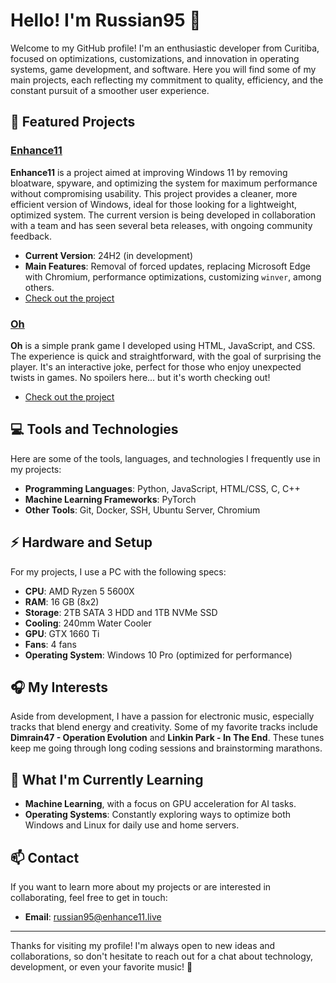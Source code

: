 # Hello! I'm Russian95 👋

Welcome to my GitHub profile! I'm an enthusiastic developer from Curitiba, focused on optimizations, customizations, and innovation in operating systems, game development, and software. Here you will find some of my main projects, each reflecting my commitment to quality, efficiency, and the constant pursuit of a smoother user experience.

## 🚀 Featured Projects

### [Enhance11](https://russian95cre.github.io/Enhance11)
**Enhance11** is a project aimed at improving Windows 11 by removing bloatware, spyware, and optimizing the system for maximum performance without compromising usability. This project provides a cleaner, more efficient version of Windows, ideal for those looking for a lightweight, optimized system. The current version is being developed in collaboration with a team and has seen several beta releases, with ongoing community feedback.

- **Current Version**: 24H2 (in development)
- **Main Features**: Removal of forced updates, replacing Microsoft Edge with Chromium, performance optimizations, customizing `winver`, among others.
- [Check out the project](https://russian95cre.github.io/Enhance11)

### [Oh](https://russian95cre.github.io/Oh)
**Oh** is a simple prank game I developed using HTML, JavaScript, and CSS. The experience is quick and straightforward, with the goal of surprising the player. It's an interactive joke, perfect for those who enjoy unexpected twists in games. No spoilers here... but it's worth checking out!

- [Check out the project](https://russian95cre.github.io/Oh)

## 💻 Tools and Technologies

Here are some of the tools, languages, and technologies I frequently use in my projects:

- **Programming Languages**: Python, JavaScript, HTML/CSS, C, C++
- **Machine Learning Frameworks**: PyTorch
- **Other Tools**: Git, Docker, SSH, Ubuntu Server, Chromium

## ⚡ Hardware and Setup
For my projects, I use a PC with the following specs:

- **CPU**: AMD Ryzen 5 5600X
- **RAM**: 16 GB (8x2)
- **Storage**: 2TB SATA 3 HDD and 1TB NVMe SSD
- **Cooling**: 240mm Water Cooler
- **GPU**: GTX 1660 Ti
- **Fans**: 4 fans
- **Operating System**: Windows 10 Pro (optimized for performance)

## 🎧 My Interests

Aside from development, I have a passion for electronic music, especially tracks that blend energy and creativity. Some of my favorite tracks include **Dimrain47 - Operation Evolution** and **Linkin Park - In The End**. These tunes keep me going through long coding sessions and brainstorming marathons.

## 🌱 What I'm Currently Learning

- **Machine Learning**, with a focus on GPU acceleration for AI tasks.
- **Operating Systems**: Constantly exploring ways to optimize both Windows and Linux for daily use and home servers.

## 📫 Contact

If you want to learn more about my projects or are interested in collaborating, feel free to get in touch:

- **Email**: russian95@enhance11.live

---

Thanks for visiting my profile! I'm always open to new ideas and collaborations, so don't hesitate to reach out for a chat about technology, development, or even your favorite music! 👾
